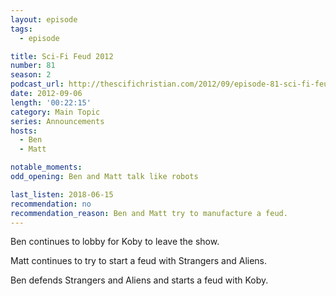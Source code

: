 ```yaml
---
layout: episode
tags:
  - episode

title: Sci-Fi Feud 2012
number: 81
season: 2
podcast_url: http://thescifichristian.com/2012/09/episode-81-sci-fi-feud-2012/
date: 2012-09-06
length: '00:22:15'
category: Main Topic
series: Announcements
hosts:
  - Ben
  - Matt

notable_moments:
odd_opening: Ben and Matt talk like robots

last_listen: 2018-06-15
recommendation: no
recommendation_reason: Ben and Matt try to manufacture a feud.
---
```

Ben continues to lobby for Koby to leave the show.

Matt continues to try to start a feud with Strangers and Aliens.

Ben defends Strangers and Aliens and starts a feud with Koby.